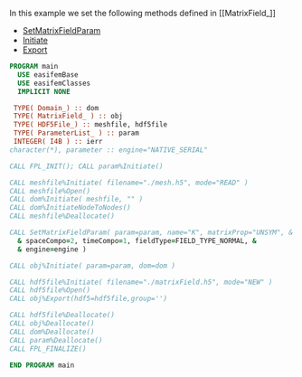 In this example we set the following methods defined in [[MatrixField_]]

- [SetMatrixFieldParam](SetMatrixFieldParam.md)
- [Initiate](docs-api/MatrixField/Initiate.md)
- [Export](Export.md)

```fortran
PROGRAM main
  USE easifemBase
  USE easifemClasses
  IMPLICIT NONE
```

```fortran
 TYPE( Domain_) :: dom
 TYPE( MatrixField_ ) :: obj
 TYPE( HDF5File_) :: meshfile, hdf5file
 TYPE( ParameterList_ ) :: param
 INTEGER( I4B ) :: ierr
character(*), parameter :: engine="NATIVE_SERIAL"
```

```fortran
CALL FPL_INIT(); CALL param%Initiate()
```

```fortran
CALL meshfile%Initiate( filename="./mesh.h5", mode="READ" )
CALL meshfile%Open()
CALL dom%Initiate( meshfile, "" )
CALL dom%InitiateNodeToNodes()
CALL meshfile%Deallocate()
```

```fortran
CALL SetMatrixFieldParam( param=param, name="K", matrixProp="UNSYM", &
  & spaceCompo=2, timeCompo=1, fieldType=FIELD_TYPE_NORMAL, &
  & engine=engine )
```

```fortran
CALL obj%Initiate( param=param, dom=dom )
```

```fortran
CALL hdf5file%Initiate( filename="./matrixField.h5", mode="NEW" )
CALL hdf5file%Open()
CALL obj%Export(hdf5=hdf5file,group='')
```

```fortran
CALL hdf5file%Deallocate()
CALL obj%Deallocate()
CALL dom%Deallocate()
CALL param%Deallocate()
CALL FPL_FINALIZE()
```

```fortran
END PROGRAM main
```

